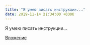 ```yaml
---
title: "Я умею писать инструкции..."
date: 2019-11-14 21:34:00 +0300
---
```


Я умею писать инструкции...

[Вложение](https://vk.com/photo41076938_457245928)
